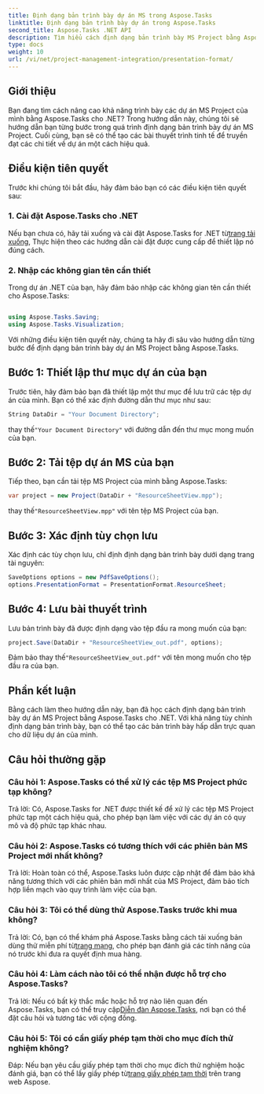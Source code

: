 ```yaml
---
title: Định dạng bản trình bày dự án MS trong Aspose.Tasks
linktitle: Định dạng bản trình bày dự án trong Aspose.Tasks
second_title: Aspose.Tasks .NET API
description: Tìm hiểu cách định dạng bản trình bày MS Project bằng Aspose.Tasks cho .NET. Tăng cường trực quan hóa và truyền đạt chi tiết dự án một cách dễ dàng.
type: docs
weight: 10
url: /vi/net/project-management-integration/presentation-format/
---
```

## Giới thiệu

Bạn đang tìm cách nâng cao khả năng trình bày các dự án MS Project của mình bằng Aspose.Tasks cho .NET? Trong hướng dẫn này, chúng tôi sẽ hướng dẫn bạn từng bước trong quá trình định dạng bản trình bày dự án MS Project. Cuối cùng, bạn sẽ có thể tạo các bài thuyết trình tinh tế để truyền đạt các chi tiết về dự án một cách hiệu quả.

## Điều kiện tiên quyết

Trước khi chúng tôi bắt đầu, hãy đảm bảo bạn có các điều kiện tiên quyết sau:

### 1. Cài đặt Aspose.Tasks cho .NET

 Nếu bạn chưa có, hãy tải xuống và cài đặt Aspose.Tasks for .NET từ[trang tải xuống](https://releases.aspose.com/tasks/net/), Thực hiện theo các hướng dẫn cài đặt được cung cấp để thiết lập nó đúng cách.

### 2. Nhập các không gian tên cần thiết

Trong dự án .NET của bạn, hãy đảm bảo nhập các không gian tên cần thiết cho Aspose.Tasks:

```csharp

using Aspose.Tasks.Saving;
using Aspose.Tasks.Visualization;
```

Với những điều kiện tiên quyết này, chúng ta hãy đi sâu vào hướng dẫn từng bước để định dạng bản trình bày dự án MS Project bằng Aspose.Tasks.

## Bước 1: Thiết lập thư mục dự án của bạn

Trước tiên, hãy đảm bảo bạn đã thiết lập một thư mục để lưu trữ các tệp dự án của mình. Bạn có thể xác định đường dẫn thư mục như sau:

```csharp
String DataDir = "Your Document Directory";
```

 thay thế`"Your Document Directory"` với đường dẫn đến thư mục mong muốn của bạn.

## Bước 2: Tải tệp dự án MS của bạn

Tiếp theo, bạn cần tải tệp MS Project của mình bằng Aspose.Tasks:

```csharp
var project = new Project(DataDir + "ResourceSheetView.mpp");
```

 thay thế`"ResourceSheetView.mpp"` với tên tệp MS Project của bạn.

## Bước 3: Xác định tùy chọn lưu

Xác định các tùy chọn lưu, chỉ định định dạng bản trình bày dưới dạng trang tài nguyên:

```csharp
SaveOptions options = new PdfSaveOptions();
options.PresentationFormat = PresentationFormat.ResourceSheet;
```

## Bước 4: Lưu bài thuyết trình

Lưu bản trình bày đã được định dạng vào tệp đầu ra mong muốn của bạn:

```csharp
project.Save(DataDir + "ResourceSheetView_out.pdf", options);
```

 Đảm bảo thay thế`"ResourceSheetView_out.pdf"` với tên mong muốn cho tệp đầu ra của bạn.

## Phần kết luận

Bằng cách làm theo hướng dẫn này, bạn đã học cách định dạng bản trình bày dự án MS Project bằng Aspose.Tasks cho .NET. Với khả năng tùy chỉnh định dạng bản trình bày, bạn có thể tạo các bản trình bày hấp dẫn trực quan cho dữ liệu dự án của mình.

## Câu hỏi thường gặp

### Câu hỏi 1: Aspose.Tasks có thể xử lý các tệp MS Project phức tạp không?
Trả lời: Có, Aspose.Tasks for .NET được thiết kế để xử lý các tệp MS Project phức tạp một cách hiệu quả, cho phép bạn làm việc với các dự án có quy mô và độ phức tạp khác nhau.

### Câu hỏi 2: Aspose.Tasks có tương thích với các phiên bản MS Project mới nhất không?
Trả lời: Hoàn toàn có thể, Aspose.Tasks luôn được cập nhật để đảm bảo khả năng tương thích với các phiên bản mới nhất của MS Project, đảm bảo tích hợp liền mạch vào quy trình làm việc của bạn.

### Câu hỏi 3: Tôi có thể dùng thử Aspose.Tasks trước khi mua không?
 Trả lời: Có, bạn có thể khám phá Aspose.Tasks bằng cách tải xuống bản dùng thử miễn phí từ[trang mạng](https://releases.aspose.com/), cho phép bạn đánh giá các tính năng của nó trước khi đưa ra quyết định mua hàng.

### Câu hỏi 4: Làm cách nào tôi có thể nhận được hỗ trợ cho Aspose.Tasks?
 Trả lời: Nếu có bất kỳ thắc mắc hoặc hỗ trợ nào liên quan đến Aspose.Tasks, bạn có thể truy cập[Diễn đàn Aspose.Tasks](https://forum.aspose.com/c/tasks/15), nơi bạn có thể đặt câu hỏi và tương tác với cộng đồng.

### Câu hỏi 5: Tôi có cần giấy phép tạm thời cho mục đích thử nghiệm không?
 Đáp: Nếu bạn yêu cầu giấy phép tạm thời cho mục đích thử nghiệm hoặc đánh giá, bạn có thể lấy giấy phép từ[trang giấy phép tạm thời](https://purchase.aspose.com/temporary-license/) trên trang web Aspose.